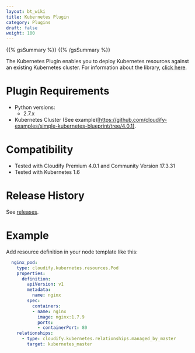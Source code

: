 ```yaml
---
layout: bt_wiki
title: Kubernetes Plugin
category: Plugins
draft: false
weight: 100
---
```

{{% gsSummary %}} {{% /gsSummary %}}

The Kubernetes Plugin enables you to deploy Kubernetes resources against an existing Kubernetes cluster.
For information about the library, [click here](https://github.com/kubernetes-incubator/client-python/tree/v1.0.2).

# Plugin Requirements

* Python versions:
  * 2.7.x
* Kubernetes Cluster (See example)[https://github.com/cloudify-examples/simple-kubernetes-blueprint/tree/4.0.1].


# Compatibility

* Tested with Cloudify Premium 4.0.1 and Community Version 17.3.31
* Tested with Kubernetes 1.6


# Release History

See [releases](https://github.com/cloudify-incubator/cloudify-kubernetes-plugin/releases).


# Example

Add resource definition in your node template like this:

```yaml
  nginx_pod:
    type: cloudify.kubernetes.resources.Pod
    properties:
      definition:
        apiVersion: v1
        metadata:
          name: nginx
        spec:
          containers:
          - name: nginx
            image: nginx:1.7.9
            ports:
            - containerPort: 80
    relationships:
      - type: cloudify.kubernetes.relationships.managed_by_master
        target: kubernetes_master
```
